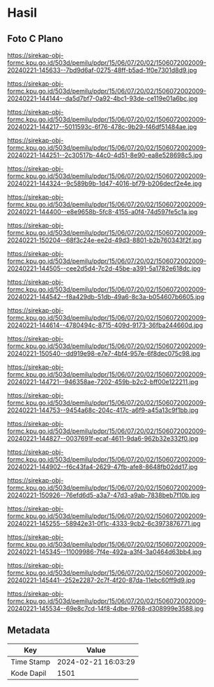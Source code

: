 # Hasil

## Foto C Plano

https://sirekap-obj-formc.kpu.go.id/503d/pemilu/pdpr/15/06/07/20/02/1506072002009-20240221-145633--7bd9d6af-0275-48ff-b5ad-1f0e7301d8d9.jpg

https://sirekap-obj-formc.kpu.go.id/503d/pemilu/pdpr/15/06/07/20/02/1506072002009-20240221-144144--da5d7bf7-0a92-4bc1-93de-ce119e01a6bc.jpg

https://sirekap-obj-formc.kpu.go.id/503d/pemilu/pdpr/15/06/07/20/02/1506072002009-20240221-144217--5011593c-6f76-478c-9b29-f46df51484ae.jpg

https://sirekap-obj-formc.kpu.go.id/503d/pemilu/pdpr/15/06/07/20/02/1506072002009-20240221-144251--2c30517b-44c0-4d51-8e90-ea8e528698c5.jpg

https://sirekap-obj-formc.kpu.go.id/503d/pemilu/pdpr/15/06/07/20/02/1506072002009-20240221-144324--9c589b9b-1d47-4016-bf79-b206decf2e4e.jpg

https://sirekap-obj-formc.kpu.go.id/503d/pemilu/pdpr/15/06/07/20/02/1506072002009-20240221-144400--e8e9658b-5fc8-4155-a0f4-74d597fe5c1a.jpg

https://sirekap-obj-formc.kpu.go.id/503d/pemilu/pdpr/15/06/07/20/02/1506072002009-20240221-150204--68f3c24e-ee2d-49d3-8801-b2b760343f2f.jpg

https://sirekap-obj-formc.kpu.go.id/503d/pemilu/pdpr/15/06/07/20/02/1506072002009-20240221-144505--cee2d5d4-7c2d-45be-a391-5a1782e618dc.jpg

https://sirekap-obj-formc.kpu.go.id/503d/pemilu/pdpr/15/06/07/20/02/1506072002009-20240221-144542--f8a429db-51db-49a6-8c3a-b054607b6605.jpg

https://sirekap-obj-formc.kpu.go.id/503d/pemilu/pdpr/15/06/07/20/02/1506072002009-20240221-144614--4780494c-8715-409d-9173-36fba244660d.jpg

https://sirekap-obj-formc.kpu.go.id/503d/pemilu/pdpr/15/06/07/20/02/1506072002009-20240221-150540--dd919e98-e7e7-4bf4-957e-6f8dec075c98.jpg

https://sirekap-obj-formc.kpu.go.id/503d/pemilu/pdpr/15/06/07/20/02/1506072002009-20240221-144721--946358ae-7202-459b-b2c2-bff00e122211.jpg

https://sirekap-obj-formc.kpu.go.id/503d/pemilu/pdpr/15/06/07/20/02/1506072002009-20240221-144753--9454a68c-204c-417c-a6f9-a45a13c9f1bb.jpg

https://sirekap-obj-formc.kpu.go.id/503d/pemilu/pdpr/15/06/07/20/02/1506072002009-20240221-144827--0037691f-ecaf-4611-9da6-962b32e332f0.jpg

https://sirekap-obj-formc.kpu.go.id/503d/pemilu/pdpr/15/06/07/20/02/1506072002009-20240221-144902--f6c43fa4-2629-47fb-afe8-8648fb02dd17.jpg

https://sirekap-obj-formc.kpu.go.id/503d/pemilu/pdpr/15/06/07/20/02/1506072002009-20240221-150926--76efd6d5-a3a7-47d3-a9ab-7838beb7f10b.jpg

https://sirekap-obj-formc.kpu.go.id/503d/pemilu/pdpr/15/06/07/20/02/1506072002009-20240221-145255--58942e31-0f1c-4333-9cb2-6c3973876771.jpg

https://sirekap-obj-formc.kpu.go.id/503d/pemilu/pdpr/15/06/07/20/02/1506072002009-20240221-145345--11009986-7f4e-492a-a3f4-3a0464d63bb4.jpg

https://sirekap-obj-formc.kpu.go.id/503d/pemilu/pdpr/15/06/07/20/02/1506072002009-20240221-145441--252e2287-2c7f-4f20-87da-11ebc60ff9d9.jpg

https://sirekap-obj-formc.kpu.go.id/503d/pemilu/pdpr/15/06/07/20/02/1506072002009-20240221-145534--69e8c7cd-14f8-4dbe-9768-d308999e3588.jpg


## Metadata

| Key        | Value               |
| ---------- | ------------------- |
| Time Stamp | 2024-02-21 16:03:29 |
| Kode Dapil | 1501                |



